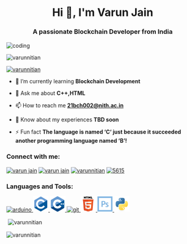 <h1 align="center">Hi 👋, I'm Varun Jain</h1>
<h3 align="center">A passionate Blockchain Developer from India</h3>

<img src="https://media.istockphoto.com/vectors/working-space-young-character-typing-on-a-laptop-flat-editable-vector-vector-id828692170?k=6&m=828692170&s=612x612&w=0&h=qQ6uSgxqpQwx7KwKoq6p3sYUNHpNwonzfsXD8tVm4CQ=" align="center" alt="coding">


<p align="left"> <img src="https://komarev.com/ghpvc/?username=varunnitian&label=Profile%20views&color=0e75b6&style=flat" alt="varunnitian" /> </p>

<p align="left"> <a href="https://github.com/ryo-ma/github-profile-trophy"><img src="https://github-profile-trophy.vercel.app/?username=varunnitian" alt="varunnitian" /></a> </p>

- 🌱 I’m currently learning **Blockchain Development**

- 💬 Ask me about **C++,HTML**

- 📫 How to reach me **21bch002@nith.ac.in**

- 📄 Know about my experiences **TBD soon**

- ⚡ Fun fact **The language is named ‘C‘ just because it succeeded another programming language named ‘B’!**

<h3 align="left">Connect with me:</h3>
<p align="left">
<a href="https://linkedin.com/in/varun jain" target="blank"><img align="center" src="https://raw.githubusercontent.com/rahuldkjain/github-profile-readme-generator/master/src/images/icons/Social/linked-in-alt.svg" alt="varun jain" height="30" width="40" /></a>
<a href="https://fb.com/varun jain" target="blank"><img align="center" src="https://raw.githubusercontent.com/rahuldkjain/github-profile-readme-generator/master/src/images/icons/Social/facebook.svg" alt="varun jain" height="30" width="40" /></a>
<a href="https://www.codechef.com/users/varunnitian" target="blank"><img align="center" src="https://cdn.jsdelivr.net/npm/simple-icons@3.1.0/icons/codechef.svg" alt="varunnitian" height="30" width="40" /></a>
<a href="https://discord.gg/5615" target="blank"><img align="center" src="https://raw.githubusercontent.com/rahuldkjain/github-profile-readme-generator/master/src/images/icons/Social/discord.svg" alt="5615" height="30" width="40" /></a>
</p>

<h3 align="left">Languages and Tools:</h3>
<p align="left"> <a href="https://www.arduino.cc/" target="_blank" rel="noreferrer"> <img src="https://cdn.worldvectorlogo.com/logos/arduino-1.svg" alt="arduino" width="40" height="40"/> </a> <a href="https://www.cprogramming.com/" target="_blank" rel="noreferrer"> <img src="https://raw.githubusercontent.com/devicons/devicon/master/icons/c/c-original.svg" alt="c" width="40" height="40"/> </a> <a href="https://www.w3schools.com/cpp/" target="_blank" rel="noreferrer"> <img src="https://raw.githubusercontent.com/devicons/devicon/master/icons/cplusplus/cplusplus-original.svg" alt="cplusplus" width="40" height="40"/> </a> <a href="https://git-scm.com/" target="_blank" rel="noreferrer"> <img src="https://www.vectorlogo.zone/logos/git-scm/git-scm-icon.svg" alt="git" width="40" height="40"/> </a> <a href="https://www.w3.org/html/" target="_blank" rel="noreferrer"> <img src="https://raw.githubusercontent.com/devicons/devicon/master/icons/html5/html5-original-wordmark.svg" alt="html5" width="40" height="40"/> </a> <a href="https://www.photoshop.com/en" target="_blank" rel="noreferrer"> <img src="https://raw.githubusercontent.com/devicons/devicon/master/icons/photoshop/photoshop-line.svg" alt="photoshop" width="40" height="40"/> </a> <a href="https://www.python.org" target="_blank" rel="noreferrer"> <img src="https://raw.githubusercontent.com/devicons/devicon/master/icons/python/python-original.svg" alt="python" width="40" height="40"/> </a> </p>

<p>&nbsp;<img align="center" src="https://github-readme-stats.vercel.app/api?username=varunnitian&show_icons=true&locale=en" alt="varunnitian" /></p>

<p><img align="center" src="https://github-readme-streak-stats.herokuapp.com/?user=varunnitian&" alt="varunnitian" /></p>
